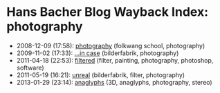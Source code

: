 # Hans Bacher Blog Wayback Index: photography

* 2008-12-09 (17:58): [photography](https://web.archive.org/web/https://one1more2time3.wordpress.com/2008/12/09/photography/) (folkwang school, photography)
* 2009-11-02 (17:33): […in case](https://web.archive.org/web/https://one1more2time3.wordpress.com/2009/11/02/in-case/) (bilderfabrik, photography)
* 2011-04-18 (22:53): [filtered](https://web.archive.org/web/https://one1more2time3.wordpress.com/2011/04/18/filtered/) (filter, painting, photography, photoshop, software)
* 2011-05-19 (16:21): [unreal](https://web.archive.org/web/https://one1more2time3.wordpress.com/2011/05/19/unreal/) (bilderfabrik, filter, photography)
* 2013-01-29 (23:14): [anaglyphs](https://web.archive.org/web/https://one1more2time3.wordpress.com/2013/01/29/anaglyphs/) (3D, anaglyphs, photography, stereo)